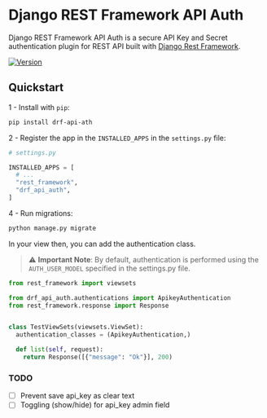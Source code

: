 # Django REST Framework API Auth

Django REST Framework API Auth is a secure API Key and Secret authentication plugin for REST API built with [Django Rest Framework](https://www.django-rest-framework.org/).

<div>
  <a href="https://badge.fury.io/py/drf-api-ath">
      <img src="https://badge.fury.io/py/drf-api-ath.svg" alt="Version"/>
  </a>
</div>

## Quickstart

1 - Install with `pip`:

```bash
pip install drf-api-ath
```

2 - Register the app in the `INSTALLED_APPS` in the `settings.py` file:

```python
# settings.py

INSTALLED_APPS = [
  # ...
  "rest_framework",
  "drf_api_auth",
]
```

4 - Run migrations:

```bash
python manage.py migrate
```

In your view then, you can add the authentication class.

> ⚠️ **Important Note**: By default, authentication is performed using the `AUTH_USER_MODEL` specified in the settings.py file.

```python
from rest_framework import viewsets

from drf_api_auth.authentications import ApikeyAuthentication
from rest_framework.response import Response


class TestViewSets(viewsets.ViewSet):
  authentication_classes = (ApikeyAuthentication,)

  def list(self, request):
    return Response([{"message": "Ok"}], 200)
```

### TODO

- [ ] Prevent save api_key as clear text
- [ ] Toggling (show/hide) for api_key admin field